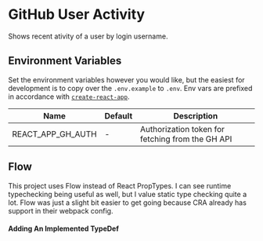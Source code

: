 # GitHub User Activity

Shows recent ativity of a user by login username.

## Environment Variables

Set the environment variables however you would like, but the easiest for development is to copy over the `.env.example` to `.env`. Env vars are prefixed in accordance with [`create-react-app`](https://github.com/facebook/create-react-app/blob/master/packages/react-scripts/template/README.md#adding-custom-environment-variables). 

| Name | Default | Description |
| --- | --- | --- |
| REACT_APP_GH_AUTH | - | Authorization token for fetching from the GH API |


## Flow

This project uses Flow instead of  React PropTypes. I can see runtime typechecking being useful as well, but I value static type checking quite a lot. Flow was just a slight bit easier to get going because CRA already has support in their webpack config.

#### Adding An Implemented TypeDef



